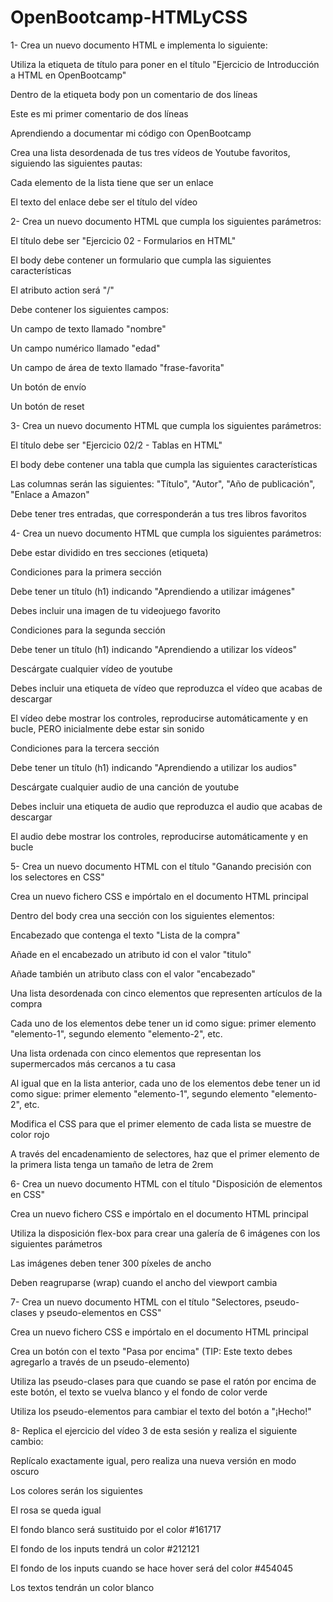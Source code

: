 # OpenBootcamp-HTMLyCSS
1-
Crea un nuevo documento HTML e implementa lo siguiente:

Utiliza la etiqueta de título para poner en el título "Ejercicio de Introducción a HTML en OpenBootcamp"

Dentro de la etiqueta body pon un comentario de dos líneas

Este es mi primer comentario de dos líneas

Aprendiendo a documentar mi código con OpenBootcamp

Crea una lista desordenada de tus tres vídeos de Youtube favoritos, siguiendo las siguientes pautas:

Cada elemento de la lista tiene que ser un enlace

El texto del enlace debe ser el título del vídeo


2-
Crea un nuevo documento HTML que cumpla los siguientes parámetros:

El título debe ser "Ejercicio 02 - Formularios en HTML"

El body debe contener un formulario que cumpla las siguientes características

El atributo action será "/"

Debe contener los siguientes campos:

Un campo de texto llamado "nombre"

Un campo numérico llamado "edad"

Un campo de área de texto llamado "frase-favorita"

Un botón de envío

Un botón de reset


3-
Crea un nuevo documento HTML que cumpla los siguientes parámetros:

El título debe ser "Ejercicio 02/2 - Tablas en HTML"

El body debe contener una tabla que cumpla las siguientes características

Las columnas serán las siguientes: "Título", "Autor", "Año de publicación", "Enlace a Amazon"

Debe tener tres entradas, que corresponderán a tus tres libros favoritos


4-
Crea un nuevo documento HTML que cumpla los siguientes parámetros:

Debe estar dividido en tres secciones (etiqueta)

Condiciones para la primera sección

Debe tener un título (h1) indicando "Aprendiendo a utilizar imágenes"

Debes incluir una imagen de tu videojuego favorito

Condiciones para la segunda sección

Debe tener un título (h1) indicando "Aprendiendo a utilizar los vídeos"

Descárgate cualquier vídeo de youtube

Debes incluir una etiqueta de vídeo que reproduzca el vídeo que acabas de descargar

El vídeo debe mostrar los controles, reproducirse automáticamente y en bucle, PERO inicialmente debe estar sin sonido

Condiciones para la tercera sección

Debe tener un título (h1) indicando "Aprendiendo a utilizar los audios"

Descárgate cualquier audio de una canción de youtube

Debes incluir una etiqueta de audio que reproduzca el audio que acabas de descargar

El audio debe mostrar los controles, reproducirse automáticamente y en bucle


5-
Crea un nuevo documento HTML con el título "Ganando precisión con los selectores en CSS"

Crea un nuevo fichero CSS e impórtalo en el documento HTML principal

Dentro del body crea una sección con los siguientes elementos:

Encabezado que contenga el texto "Lista de la compra"

Añade en el encabezado un atributo id con el valor "titulo"

Añade también un atributo class con el valor "encabezado"

Una lista desordenada con cinco elementos que representen artículos de la compra

Cada uno de los elementos debe tener un id como sigue: primer elemento "elemento-1", segundo elemento "elemento-2", etc.

Una lista ordenada con cinco elementos que representan los supermercados más cercanos a tu casa

Al igual que en la lista anterior, cada uno de los elementos debe tener un id como sigue: primer elemento "elemento-1", segundo elemento "elemento-2", etc.

Modifica el CSS para que el primer elemento de cada lista se muestre de color rojo

A través del encadenamiento de selectores, haz que el primer elemento de la primera lista tenga un tamaño de letra de 2rem


6-
Crea un nuevo documento HTML con el título "Disposición de elementos en CSS"

Crea un nuevo fichero CSS e impórtalo en el documento HTML principal

Utiliza la disposición flex-box para crear una galería de 6 imágenes con los siguientes parámetros

Las imágenes deben tener 300 píxeles de ancho

Deben reagruparse (wrap) cuando el ancho del viewport cambia

7-
Crea un nuevo documento HTML con el título "Selectores, pseudo-clases y pseudo-elementos en CSS"

Crea un nuevo fichero CSS e impórtalo en el documento HTML principal

Crea un botón con el texto "Pasa por encima" (TIP: Este texto debes agregarlo a través de un pseudo-elemento)

Utiliza las pseudo-clases para que cuando se pase el ratón por encima de este botón, el texto se vuelva blanco y el fondo de color verde

Utiliza los pseudo-elementos para cambiar el texto del botón a "¡Hecho!"

8-
Replica el ejercicio del vídeo 3 de esta sesión y realiza el siguiente cambio:

Replícalo exactamente igual, pero realiza una nueva versión en modo oscuro

Los colores serán los siguientes

El rosa se queda igual

El fondo blanco será sustituido por el color #161717

El fondo de los inputs tendrá un color #212121

El fondo de los inputs cuando se hace hover será del color #454045

Los textos tendrán un color blanco
